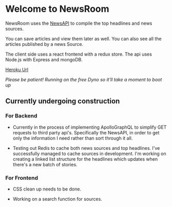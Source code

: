 # Welcome to NewsRoom

NewsRoom uses the [NewsAPI](NewsAPI.org) to compile the top headlines and news sources.

You can save articles and view them later as well. You can also see all the articles published by a news Source.

The client side uses a react frontend with a redux store.
The api uses Node.js with Express and mongoDB.

[Heroku Url](https://protected-bayou-40913.herokuapp.com/)

*Please be patient! Running on the free Dyno so it'll take a moment to boot up*


## Currently undergoing construction

### For Backend

* Currently in the process of implementing ApolloGraphQL to simplify GET requests to third party api's. Specifically the NewsAPI, in order to get only the information I need rather than sort through it all.

* Testing out Redis to cache both news sources and top headlines. I've successfully managed to cache sources in development. I'm working on creating a linked list structure for the headlines which updates when there's a new batch of stories.

### For Frontend

* CSS clean up needs to be done.

* Working on a search function for sources.
